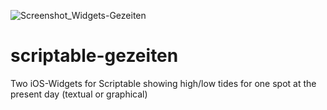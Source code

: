 ![Screenshot_Widgets-Gezeiten](https://user-images.githubusercontent.com/94117520/190136107-36f02ae3-5363-4d73-ac0d-9a323d5c9ef2.jpg)
# scriptable-gezeiten
Two iOS-Widgets for Scriptable showing high/low tides for one spot at the present day (textual or graphical)
